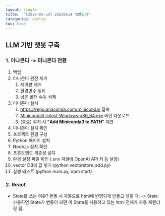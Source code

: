 ```yaml
---
layout: single
title:  "[2025-06-14] 20250614 개발일지"
categories: devlog
toc: true
---
```


## LLM 기반 챗봇 구축

### 1. 아나콘다 -> 미니콘다 전환
1. 백업
2. 아나콘다 완전 제거
    1. 제어판 제거
    2. 환경변수 정리
    3. 남은 폴더 수동 삭제      
3. 미니콘다 설치
    1. https://repo.anaconda.com/miniconda/ 접속
    2. [Miniconda3-latest-Windows-x86_64.exe](https://repo.anaconda.com/miniconda/Miniconda3-latest-Windows-x86_64.exe) 버전 다운로드
    3. (중요) 설치 시 **"Add Miniconda3 to PATH"** 체크
4. 미니콘다 설치 확인  
5. 프로젝트 환경 구성
6. Python 패키지 설치
7. Node.js 설치 확인
8. 프론트엔드 의존성 설치
9. 환경 설정 파일 확인 (.env 파일에 OpenAI API 키 등 설정)
10. vector DB에 값 넣기 (python vectorstore_add.py)
11. 실행 테스트 (python main.py, npm start)

### 2. React
- State를 쓰는 이유? 변동 시 자동으로 html에 반영되게 만들고 싶을 때. -> State 사용하면 State가 변동이 되면 이 State를 사용하고 있는 html 전체가 자동 재렌더링 됨.